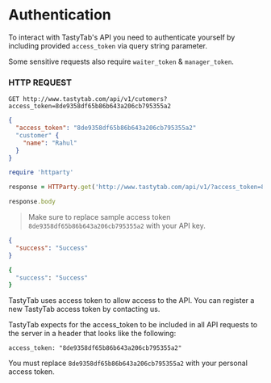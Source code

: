 # Authentication

To interact with TastyTab's API you need to authenticate yourself by including provided `access_token` via query string parameter.

Some sensitive requests also require `waiter_token` & `manager_token`.

### HTTP REQUEST
`GET http://www.tastytab.com/api/v1/cutomers?access_token=8de9358df65b86b643a206cb795355a2`


```json
{
  "access_token": "8de9358df65b86b643a206cb795355a2"
  "customer" {
    "name": "Rahul"
  }
}
```

```ruby
require 'httparty'

response = HTTParty.get('http://www.tastytab.com/api/v1/?access_token=8de9358df65b86b643a206cb795355a2')

response.body
```


> Make sure to replace sample access token `8de9358df65b86b643a206cb795355a2` with your API key.

```json
{
  "success": "Success"
}
```

```ruby
{
  "success": "Success"
}
```


TastyTab uses access token to allow access to the API. You can register a new TastyTab access token by contacting us.

TastyTab expects for the access_token to be included in all API requests to the server in a header that looks like the following:

`access_token: "8de9358df65b86b643a206cb795355a2"`

<aside class="notice">
You must replace <code>8de9358df65b86b643a206cb795355a2</code> with your personal access token.
</aside>
